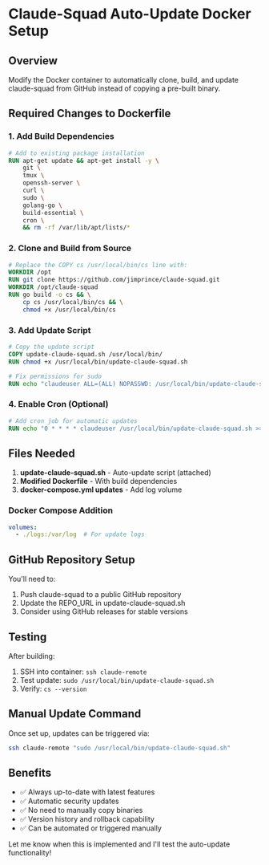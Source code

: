 # Claude-Squad Auto-Update Docker Setup

## Overview
Modify the Docker container to automatically clone, build, and update claude-squad from GitHub instead of copying a pre-built binary.

## Required Changes to Dockerfile

### 1. Add Build Dependencies
```dockerfile
# Add to existing package installation
RUN apt-get update && apt-get install -y \
    git \
    tmux \
    openssh-server \
    curl \
    sudo \
    golang-go \
    build-essential \
    cron \
    && rm -rf /var/lib/apt/lists/*
```

### 2. Clone and Build from Source
```dockerfile
# Replace the COPY cs /usr/local/bin/cs line with:
WORKDIR /opt
RUN git clone https://github.com/jimprince/claude-squad.git
WORKDIR /opt/claude-squad
RUN go build -o cs && \
    cp cs /usr/local/bin/cs && \
    chmod +x /usr/local/bin/cs
```

### 3. Add Update Script
```dockerfile
# Copy the update script
COPY update-claude-squad.sh /usr/local/bin/
RUN chmod +x /usr/local/bin/update-claude-squad.sh

# Fix permissions for sudo
RUN echo "claudeuser ALL=(ALL) NOPASSWD: /usr/local/bin/update-claude-squad.sh, /bin/cp, /bin/chmod" >> /etc/sudoers
```

### 4. Enable Cron (Optional)
```dockerfile
# Add cron job for automatic updates
RUN echo "0 * * * * claudeuser /usr/local/bin/update-claude-squad.sh >> /var/log/claude-squad-updates.log 2>&1" >> /etc/crontab
```

## Files Needed

1. **update-claude-squad.sh** - Auto-update script (attached)
2. **Modified Dockerfile** - With build dependencies
3. **docker-compose.yml updates** - Add log volume

### Docker Compose Addition
```yaml
volumes:
  - ./logs:/var/log  # For update logs
```

## GitHub Repository Setup

You'll need to:
1. Push claude-squad to a public GitHub repository
2. Update the REPO_URL in update-claude-squad.sh
3. Consider using GitHub releases for stable versions

## Testing

After building:
1. SSH into container: `ssh claude-remote`
2. Test update: `sudo /usr/local/bin/update-claude-squad.sh`
3. Verify: `cs --version`

## Manual Update Command

Once set up, updates can be triggered via:
```bash
ssh claude-remote "sudo /usr/local/bin/update-claude-squad.sh"
```

## Benefits

- ✅ Always up-to-date with latest features
- ✅ Automatic security updates
- ✅ No need to manually copy binaries
- ✅ Version history and rollback capability
- ✅ Can be automated or triggered manually

Let me know when this is implemented and I'll test the auto-update functionality!